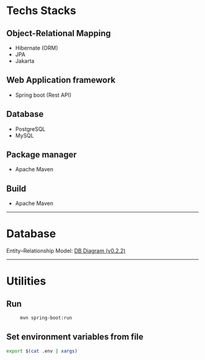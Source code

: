 # Techs Stacks

## Object-Relational Mapping
* Hibernate (ORM)
* JPA
* Jakarta

## Web Application framework
* Spring boot (Rest API)

## Database
* PostgreSQL
* MySQL

## Package manager
* Apache Maven

## Build
* Apache Maven

---

# Database 

Entity–Relationship Model: [DB Diagram (v0.2.2)](https://dbdiagram.io/d/64486c036b3194705132087f)

---

# Utilities

## Run

```bash
     mvn spring-boot:run
```

## Set environment variables from file 

```bash
export $(cat .env | xargs)
```


<!-- save files on database -->